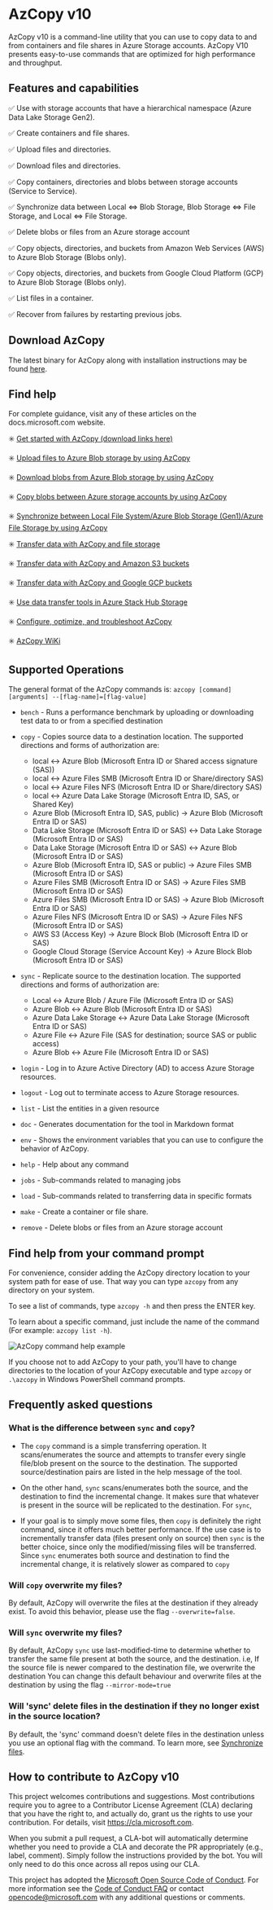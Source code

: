 # AzCopy v10
AzCopy v10 is a command-line utility that you can use to copy data to and from containers and file shares in Azure Storage accounts.
AzCopy V10 presents easy-to-use commands that are optimized for high performance and throughput.

## Features and capabilities

:white_check_mark: Use with storage accounts that have a hierarchical namespace (Azure Data Lake Storage Gen2).

:white_check_mark: Create containers and file shares.

:white_check_mark: Upload files and directories.

:white_check_mark: Download files and directories.

:white_check_mark: Copy containers, directories and blobs between storage accounts (Service to Service).

:white_check_mark: Synchronize data between Local <=> Blob Storage, Blob Storage <=> File Storage, and Local <=> File Storage.

:white_check_mark: Delete blobs or files from an Azure storage account

:white_check_mark: Copy objects, directories, and buckets from Amazon Web Services (AWS) to Azure Blob Storage (Blobs only).

:white_check_mark: Copy objects, directories, and buckets from Google Cloud Platform (GCP) to Azure Blob Storage (Blobs only).

:white_check_mark: List files in a container.

:white_check_mark: Recover from failures by restarting previous jobs.

## Download AzCopy
The latest binary for AzCopy along with installation instructions may be found
[here](https://docs.microsoft.com/en-us/azure/storage/common/storage-use-azcopy-v10).

## Find help

For complete guidance, visit any of these articles on the docs.microsoft.com website.

:eight_spoked_asterisk: [Get started with AzCopy (download links here)](https://docs.microsoft.com/azure/storage/common/storage-use-azcopy-v10)

:eight_spoked_asterisk: [Upload files to Azure Blob storage by using AzCopy](https://docs.microsoft.com/en-us/azure/storage/common/storage-use-azcopy-blobs-upload)

:eight_spoked_asterisk: [Download blobs from Azure Blob storage by using AzCopy](https://docs.microsoft.com/en-us/azure/storage/common/storage-use-azcopy-blobs-download)

:eight_spoked_asterisk: [Copy blobs between Azure storage accounts by using AzCopy](https://docs.microsoft.com/en-us/azure/storage/common/storage-use-azcopy-blobs-copy)

:eight_spoked_asterisk: [Synchronize between Local File System/Azure Blob Storage (Gen1)/Azure File Storage by using AzCopy](https://docs.microsoft.com/en-us/azure/storage/common/storage-use-azcopy-blobs-synchronize)

:eight_spoked_asterisk: [Transfer data with AzCopy and file storage](https://docs.microsoft.com/en-us/azure/storage/common/storage-use-azcopy-files)

:eight_spoked_asterisk: [Transfer data with AzCopy and Amazon S3 buckets](https://docs.microsoft.com/en-us/azure/storage/common/storage-use-azcopy-s3)

:eight_spoked_asterisk: [Transfer data with AzCopy and Google GCP buckets](https://docs.microsoft.com/en-us/azure/storage/common/storage-use-azcopy-google-cloud)

:eight_spoked_asterisk: [Use data transfer tools in Azure Stack Hub Storage](https://docs.microsoft.com/en-us/azure-stack/user/azure-stack-storage-transfer)

:eight_spoked_asterisk: [Configure, optimize, and troubleshoot AzCopy](https://docs.microsoft.com/azure/storage/common/storage-use-azcopy-configure)

:eight_spoked_asterisk: [AzCopy WiKi](https://github.com/Azure/azure-storage-azcopy/wiki)

## Supported Operations

The general format of the AzCopy commands is: `azcopy [command] [arguments] --[flag-name]=[flag-value]`

* `bench` - Runs a performance benchmark by uploading or downloading test data to or from a specified destination

* `copy` - Copies source data to a destination location. The supported directions and forms of authorization are:
    - local <-> Azure Blob (Microsoft Entra ID or Shared access signature (SAS))
    - local <-> Azure Files SMB (Microsoft Entra ID or Share/directory SAS)
    - local <-> Azure Files NFS (Microsoft Entra ID or Share/directory SAS)
    - local <-> Azure Data Lake Storage (Microsoft Entra ID, SAS, or Shared Key)
    - Azure Blob (Microsoft Entra ID, SAS, public) -> Azure Blob (Microsoft Entra ID or SAS)
    - Data Lake Storage (Microsoft Entra ID or SAS) <-> Data Lake Storage (Microsoft Entra ID or SAS)
    - Data Lake Storage (Microsoft Entra ID or SAS) <-> Azure Blob (Microsoft Entra ID or SAS)
    - Azure Blob (Microsoft Entra ID, SAS or public) -> Azure Files SMB (Microsoft Entra ID or SAS)
    - Azure Files SMB (Microsoft Entra ID or SAS) -> Azure Files SMB (Microsoft Entra ID or SAS)
    - Azure Files SMB (Microsoft Entra ID or SAS) -> Azure Blob (Microsoft Entra ID or SAS)
    - Azure Files NFS (Microsoft Entra ID or SAS) -> Azure Files NFS (Microsoft Entra ID or SAS)
    - AWS S3 (Access Key) -> Azure Block Blob (Microsoft Entra ID or SAS)
    - Google Cloud Storage (Service Account Key) -> Azure Block Blob (Microsoft Entra ID or SAS)

* `sync` - Replicate source to the destination location. The supported directions and forms of authorization are:
    - Local <-> Azure Blob / Azure File (Microsoft Entra ID or SAS)
    - Azure Blob <-> Azure Blob (Microsoft Entra ID or SAS)
    - Azure Data Lake Storage <-> Azure Data Lake Storage (Microsoft Entra ID or SAS)
    - Azure File <-> Azure File (SAS for destination; source SAS or public access)
    - Azure Blob <-> Azure File (Microsoft Entra ID or SAS)

* `login` - Log in to Azure Active Directory (AD) to access Azure Storage resources.

* `logout` - Log out to terminate access to Azure Storage resources.

* `list` - List the entities in a given resource

* `doc` - Generates documentation for the tool in Markdown format

* `env` - Shows the environment variables that you can use to configure the behavior of AzCopy.

* `help` - Help about any command

* `jobs` - Sub-commands related to managing jobs

* `load` - Sub-commands related to transferring data in specific formats

* `make` - Create a container or file share.

* `remove` - Delete blobs or files from an Azure storage account

## Find help from your command prompt

For convenience, consider adding the AzCopy directory location to your system path for ease of use. That way you can type `azcopy` from any directory on your system.

To see a list of commands, type `azcopy -h` and then press the ENTER key.

To learn about a specific command, just include the name of the command (For example: `azcopy list -h`).

![AzCopy command help example](readme-command-prompt.png)

If you choose not to add AzCopy to your path, you'll have to change directories to the location of your AzCopy executable and type `azcopy` or `.\azcopy` in Windows PowerShell command prompts.

## Frequently asked questions

### What is the difference between `sync` and `copy`?

* The `copy` command is a simple transferring operation. It scans/enumerates the source and attempts to transfer every single file/blob present on the source to the destination.
  The supported source/destination pairs are listed in the help message of the tool.

* On the other hand, `sync` scans/enumerates both the source, and the destination to find the incremental change.
  It makes sure that whatever is present in the source will be replicated to the destination. For `sync`,

* If your goal is to simply move some files, then `copy` is definitely the right command, since it offers much better performance.
  If the use case is to incrementally transfer data (files present only on source) then `sync` is the better choice, since only the modified/missing files will be transferred.
  Since `sync` enumerates both source and destination to find the incremental change, it is relatively slower as compared to `copy`

### Will `copy` overwrite my files?

By default, AzCopy will overwrite the files at the destination if they already exist. To avoid this behavior, please use the flag `--overwrite=false`.

### Will `sync` overwrite my files?

By default, AzCopy `sync` use last-modified-time to determine whether to transfer the same file present at both the source, and the destination.
i.e, If the source file is newer compared to the destination file, we overwrite the destination
You can change this default behaviour and overwrite files at the destination by using the flag `--mirror-mode=true`

### Will 'sync' delete files in the destination if they no longer exist in the source location?

By default, the 'sync' command doesn't delete files in the destination unless you use an optional flag with the command.
To learn more, see [Synchronize files](https://docs.microsoft.com/en-us/azure/storage/common/storage-use-azcopy-blobs-synchronize).

## How to contribute to AzCopy v10

This project welcomes contributions and suggestions.  Most contributions require you to agree to a
Contributor License Agreement (CLA) declaring that you have the right to, and actually do, grant us
the rights to use your contribution. For details, visit https://cla.microsoft.com.

When you submit a pull request, a CLA-bot will automatically determine whether you need to provide
a CLA and decorate the PR appropriately (e.g., label, comment). Simply follow the instructions
provided by the bot. You will only need to do this once across all repos using our CLA.

This project has adopted the [Microsoft Open Source Code of Conduct](https://opensource.microsoft.com/codeofconduct/).
For more information see the [Code of Conduct FAQ](https://opensource.microsoft.com/codeofconduct/faq/) or
contact [opencode@microsoft.com](mailto:opencode@microsoft.com) with any additional questions or comments.
